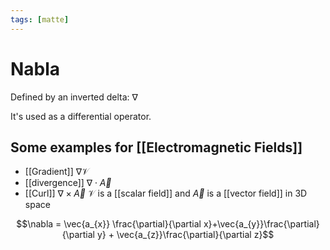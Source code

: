 ```yaml
---
tags: [matte]
---
```

# Nabla
Defined by an inverted delta: $\nabla$

It's used as a differential operator. 

## Some examples for [[Electromagnetic Fields]]
- [[Gradient]] $\nabla \mathcal{V}$
- [[divergence]] $\nabla \cdot \vec{A}$
- [[Curl]] $\nabla \times \vec{A}$
$\mathcal{V}$ is a [[scalar field]] and $\vec{A}$ is a [[vector field]] in 3D space


$$\nabla = \vec{a_{x}} \frac{\partial}{\partial x}+\vec{a_{y}}\frac{\partial}{\partial y} + \vec{a_{z}}\frac{\partial}{\partial z}$$
